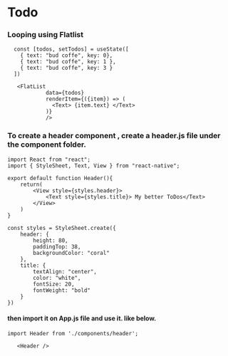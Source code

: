 # Todo

### Looping using Flatlist 

````
  const [todos, setTodos] = useState([
    { text: "bud coffe", key: 0},
    { text: "bud coffe", key: 1 },
    { text: "bud coffe", key: 3 }
  ])

   <FlatList 
            data={todos}
            renderItem={({item}) => (
              <Text> {item.text} </Text>
            )}
            />
  ````

### To create a header component , create a header.js file under the component folder.

````
import React from "react";
import { StyleSheet, Text, View } from "react-native";

export default function Header(){
    return(
        <View style={styles.header}>
            <Text style={styles.title}> My better ToDos</Text>
        </View>
    )
}

const styles = StyleSheet.create({
    header: {
        height: 80,
        paddingTop: 38,
        backgroundColor: "coral"
    },
    title: {
        textAlign: "center",
        color: "white",
        fontSize: 20,
        fontWeight: "bold"
    }
})

````

#### then import it on App.js file and use it. like below.

````
import Header from './components/header';

   <Header />
````

